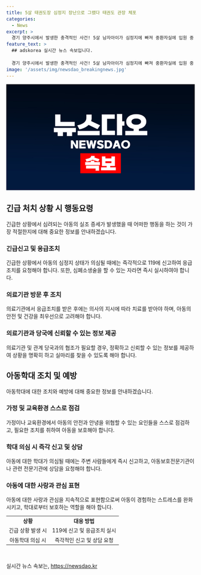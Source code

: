 ```yaml
---
title: 5살 태권도장 심정지 장난으로 그랬다 태권도 관장 체포
categories:
  - News
excerpt: >
  경기 양주시에서 발생한 충격적인 사건! 5살 남자아이가 심정지에 빠져 중환자실에 입원 중. 태권도장 관장이 긴급체포되었는데, A 군을 감싸 안고 제압하면서 심정지 상태에 빠뜨린 것으로 확인됐다. B 씨는 장난으로 그랬다고 진술했지만, 경찰은 아동학대 중상해 혐의로 수사 중. 사건 경위에 대한 추가 조사가 이뤄지고 있다. 
feature_text: >
  ## adskorea 실시간 뉴스 속보입니다.

  경기 양주시에서 발생한 충격적인 사건! 5살 남자아이가 심정지에 빠져 중환자실에 입원 중. 태권도장 관장이 긴급체포되었는데, A 군을 감싸 안고 제압하면서 심정지 상태에 빠뜨린 것으로 확인됐다. B 씨는 장난으로 그랬다고 진술했지만, 경찰은 아동학대 중상해 혐의로 수사 중. 사건 경위에 대한 추가 조사가 이뤄지고 있다. 
image: '/assets/img/newsdao_breakingnews.jpg'
---
```


<p><img src="/assets/img/newsdao_breakingnews.jpg" alt="adskorea 속보" /></p>

<h2 data-ke-size="size26">긴급 처치 상황 시 행동요령</h2>

<p data-ke-size="size16">긴급한 상황에서 심려되는 아동의 실조 증세가 발생했을 때 어떠한 행동을 하는 것이 가장 적절한지에 대해 중요한 정보를 안내하겠습니다.</p>

<h3>긴급신고 및 응급조치</h3>

<p data-ke-size="size16">긴급한 상황에서 아동의 심정지 상태가 의심될 때에는 즉각적으로 119에 신고하여 응급조치를 요청해야 합니다. 또한, 심폐소생술을 할 수 있는 자라면 즉시 실시하여야 합니다.</p>

<h3>의료기관 방문 후 조치</h3>

<p data-ke-size="size16">의료기관에서 응급조치를 받은 후에는 의사의 지시에 따라 치료를 받아야 하며, 아동의 안전 및 건강을 최우선으로 고려해야 합니다.</p>

<h3>의료기관과 당국에 신뢰할 수 있는 정보 제공</h3>

<p data-ke-size="size16">의료기관 및 관계 당국과의 협조가 필요할 경우, 정확하고 신뢰할 수 있는 정보를 제공하여 상황을 명확히 하고 실마리를 찾을 수 있도록 해야 합니다.</p>

<h2 data-ke-size="size26">아동학대 조치 및 예방</h2>

<p data-ke-size="size16">아동학대에 대한 조치와 예방에 대해 중요한 정보를 안내하겠습니다.</p>

<h3>가정 및 교육환경 스스로 점검</h3>

<p data-ke-size="size16">가정이나 교육환경에서 아동의 안전과 안녕을 위협할 수 있는 요인들을 스스로 점검하고, 필요한 조치를 취하여 아동을 보호해야 합니다.</p>

<h3>학대 의심 시 즉각 신고 및 상담</h3>

<p data-ke-size="size16">아동에 대한 학대가 의심될 때에는 주변 사람들에게 즉시 신고하고, 아동보호전문기관이나 관련 전문기관에 상담을 요청해야 합니다.</p>

<h3>아동에 대한 사랑과 관심 표현</h3>

<p data-ke-size="size16">아동에 대한 사랑과 관심을 지속적으로 표현함으로써 아동이 경험하는 스트레스를 완화시키고, 학대로부터 보호하는 역할을 해야 합니다.</p>

<table>
  <tbody>
    <tr>
      <td style="text-align: center; height: 17px;"><b>상황</b></td>
      <td style="text-align: center; height: 17px;"><b>대응 방법</b></td>
    </tr>
    <tr>
      <td style="text-align: center; height: 17px;">긴급 상황 발생 시</td>
      <td style="text-align: center; height: 17px;">119에 신고 및 응급조치 실시</td>
    </tr>
    <tr>
      <td style="text-align: center; height: 17px;">아동학대 의심 시</td>
      <td style="text-align: center; height: 17px;">즉각적인 신고 및 상담 요청</td>
    </tr>
  </tbody>
</table>

<p data-ke-size="size16">&nbsp;</p>
실시간 뉴스 속보는, <a href="https://newsdao.kr" rel="dofollow">https://newsdao.kr</a>


